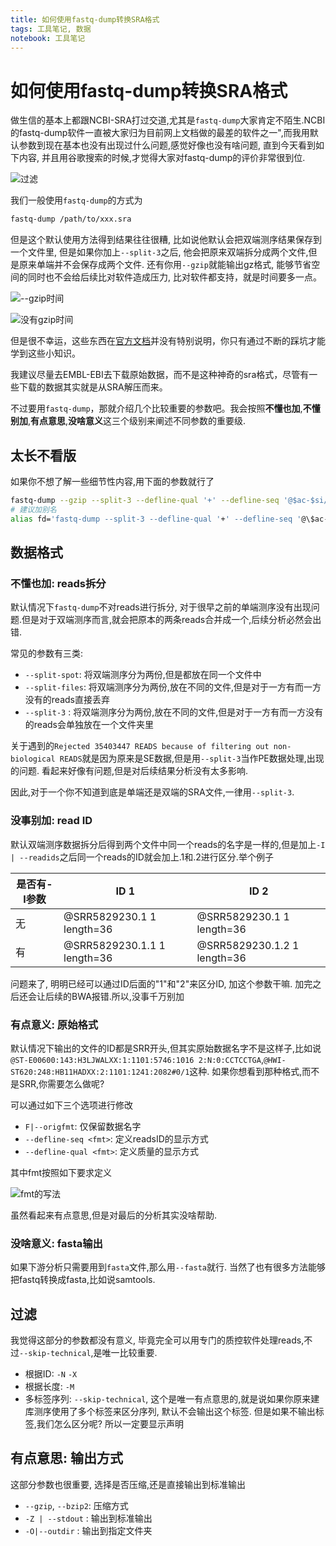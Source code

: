 ```yaml
---
title: 如何使用fastq-dump转换SRA格式
tags: 工具笔记, 数据
notebook: 工具笔记
---
```

# 如何使用fastq-dump转换SRA格式

做生信的基本上都跟NCBI-SRA打过交道,尤其是`fastq-dump`大家肯定不陌生.NCBI的fastq-dump软件一直被大家归为目前网上文档做的最差的软件之一",而我用默认参数到现在基本也没有出现过什么问题,感觉好像也没有啥问题, 直到今天看到如下内容, 并且用谷歌搜索的时候,才觉得大家对fastq-dump的评价非常很到位.

![过滤](http://upload-images.jianshu.io/upload_images/2013053-1bbca715cbfddb6b.png?imageMogr2/auto-orient/strip%7CimageView2/2/w/1240)

我们一般使用`fastq-dump`的方式为

```bash
fastq-dump /path/to/xxx.sra
```

但是这个默认使用方法得到结果往往很糟, 比如说他默认会把双端测序结果保存到一个文件里, 但是如果你加上`--split-3`之后, 他会把原来双端拆分成两个文件,但是原来单端并不会保存成两个文件. 还有你用`--gzip`就能输出gz格式, 能够节省空间的同时也不会给后续比对软件造成压力, 比对软件都支持，就是时间要多一点。

![--gzip时间](http://upload-images.jianshu.io/upload_images/2013053-307ed9af77f7abee.png?imageMogr2/auto-orient/strip%7CimageView2/2/w/1240)

![没有gzip时间](http://upload-images.jianshu.io/upload_images/2013053-203e148724f0a5d4.png?imageMogr2/auto-orient/strip%7CimageView2/2/w/1240)

但是很不幸运，这些东西在[官方文档](https://trace.ncbi.nlm.nih.gov/Traces/sra/sra.cgi?view=toolkit_doc&f=fastq-dump)并没有特别说明，你只有通过不断的踩坑才能学到这些小知识。

我建议尽量去EMBL-EBI去下载原始数据，而不是这种神奇的sra格式，尽管有一些下载的数据其实就是从SRA解压而来。

不过要用`fastq-dump`，那就介绍几个比较重要的参数吧。我会按照**不懂也加**,**不懂别加**,**有点意思**,**没啥意义**这三个级别来阐述不同参数的重要级.

## 太长不看版

如果你不想了解一些细节性内容,用下面的参数就行了

```bash
fastq-dump --gzip --split-3 --defline-qual '+' --defline-seq '@$ac-$si/$ri'   SRR_ID
# 建议加别名
alias fd='fastq-dump --split-3 --defline-qual '+' --defline-seq '@\$ac-\$si/\$ri' '
```

## 数据格式

### 不懂也加: reads拆分

默认情况下`fastq-dump`不对reads进行拆分, 对于很早之前的单端测序没有出现问题.但是对于双端测序而言,就会把原本的两条reads合并成一个,后续分析必然会出错.

常见的参数有三类:

- `--split-spot`: 将双端测序分为两份,但是都放在同一个文件中
- `--split-files`: 将双端测序分为两份,放在不同的文件,但是对于一方有而一方没有的reads直接丢弃
- `--split-3`    : 将双端测序分为两份,放在不同的文件,但是对于一方有而一方没有的reads会单独放在一个文件夹里

关于遇到的`Rejected 35403447 READS because of filtering out non-biological READS`就是因为原来是SE数据,但是用`--split-3`当作PE数据处理,出现的问题. 看起来好像有问题,但是对后续结果分析没有太多影响.

因此,对于一个你不知道到底是单端还是双端的SRA文件,一律用`--split-3`.

### 没事别加: read ID

默认双端测序数据拆分后得到两个文件中同一个reads的名字是一样的,但是加上`-I | --readids`之后同一个reads的ID就会加上.1和.2进行区分.举个例子

| 是否有-I参数 |   ID 1  | ID 2  | 
| --- | --- |---|
| 无| @SRR5829230.1 1 length=36 |@SRR5829230.1 1 length=36|
| 有|@SRR5829230.1.1 1 length=36| @SRR5829230.1.2 1 length=36|

问题来了, 明明已经可以通过ID后面的"1"和"2"来区分ID, 加这个参数干嘛. 加完之后还会让后续的BWA报错.所以,没事千万别加

### 有点意义: 原始格式

默认情况下输出的文件的ID都是SRR开头,但其实原始数据名字不是这样子,比如说`@ST-E00600:143:H3LJWALXX:1:1101:5746:1016 2:N:0:CCTCCTGA`,`@HWI-ST620:248:HB11HADXX:2:1101:1241:2082#0/1`这种. 如果你想看到那种格式,而不是SRR,你需要怎么做呢?

可以通过如下三个选项进行修改

- `F|--origfmt`: 仅保留数据名字
- `--defline-seq <fmt>`: 定义readsID的显示方式
- `--defline-qual <fmt>`: 定义质量的显示方式

其中fmt按照如下要求定义

![fmt的写法](http://upload-images.jianshu.io/upload_images/2013053-c58fb41c8db1cae9.png?imageMogr2/auto-orient/strip%7CimageView2/2/w/1240)

虽然看起来有点意思,但是对最后的分析其实没啥帮助.

### 没啥意义: fasta输出

如果下游分析只需要用到`fasta`文件,那么用`--fasta`就行. 当然了也有很多方法能够把fastq转换成fasta,比如说samtools.

## 过滤

我觉得这部分的参数都没有意义, 毕竟完全可以用专门的质控软件处理reads,不过`--skip-technical`,是唯一比较重要.

- 根据ID: `-N` `-X`
- 根据长度: `-M`
- 多标签序列: `--skip-technical`, 这个是唯一有点意思的,就是说如果你原来建库测序使用了多个标签来区分序列, 默认不会输出这个标签. 但是如果不输出标签,我们怎么区分呢? 所以一定要显示声明

## 有点意思: 输出方式

这部分参数也很重要,  选择是否压缩,还是直接输出到标准输出

- `--gzip`, `--bzip2`: 压缩方式
- `-Z | --stdout` : 输出到标准输出
- `-O|--outdir` : 输出到指定文件夹